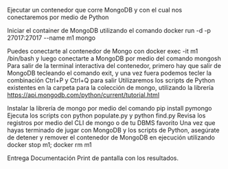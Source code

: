 Ejecutar un contenedor que corre MongoDB y con el cual nos conectaremos por medio de Python

Iniciar el container de MongoDB utilizando el comando docker run -d -p 27017:27017 --name m1 mongo

Puedes conectarte al contenedor de Mongo con docker exec -it m1 /bin/bash y luego conectarte a MongoDB por medio del comando mongosh
Para salir de la terminal interactiva del contenedor, primero hay que salir de MongoDB tecleando el comando exit, y una vez fuera podemos tecler la combinación Ctrl+P y Ctrl+Q para salir
Utilizaremos los scripts de Python existentes en la carpeta para la colección de mongo, utilizando la librería https://api.mongodb.com/python/current/tutorial.html

Instalar la librería de mongo por medio del comando pip install pymongo
Ejecuta los scripts con python populate.py y python find.py
Revisa los registros por medio del CLI de mongo o de tu DBMS favorito
Una vez que hayas terminado de jugar con MongoDB y los scripts de Python, asegúrate de detener y remover el contenedor de MongoDB en ejecución utilizando docker stop m1; docker rm m1

Entrega
Documentación
Print de pantalla con los resultados.